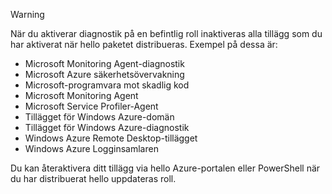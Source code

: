 > [!WARNING]
> När du aktiverar diagnostik på en befintlig roll inaktiveras alla tillägg som du har aktiverat när hello paketet distribueras. Exempel på dessa är:
>
> * Microsoft Monitoring Agent-diagnostik
> * Microsoft Azure säkerhetsövervakning
> * Microsoft-programvara mot skadlig kod                 
> * Microsoft Monitoring Agent
> * Microsoft Service Profiler-Agent      
> * Tillägget för Windows Azure-domän        
> * Tillägget för Windows Azure-diagnostik   
> * Windows Azure Remote Desktop-tillägget
> * Windows Azure Logginsamlaren
>
> Du kan återaktivera ditt tillägg via hello Azure-portalen eller PowerShell när du har distribuerat hello uppdateras roll.
>
